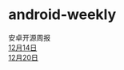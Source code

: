 # android-weekly
安卓开源周报<br/>
[12月14日](https://github.com/opendigg/android-weekly/issues/1) <br/>
[12月20日](https://github.com/opendigg/android-weekly/issues/3)
